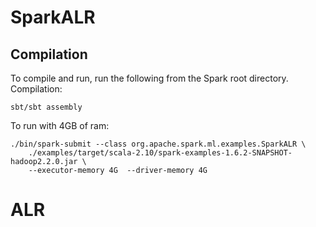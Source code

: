 # SparkALR


## Compilation

To compile and run, run the following from the Spark root directory. Compilation:
```
sbt/sbt assembly
```
To run with 4GB of ram:
```
./bin/spark-submit --class org.apache.spark.ml.examples.SparkALR \
    ./examples/target/scala-2.10/spark-examples-1.6.2-SNAPSHOT-hadoop2.2.0.jar \
    --executor-memory 4G  --driver-memory 4G
```

# ALR

<!-- For example, the following code fits a model outputting `ms` and `us` as the factors:

    // Iteratively update movies then users
    for (iter <- 1 to ITERATIONS) {
      println("Iteration " + iter + ":")

      // Update ms
      println("Computing new ms")
      ms = multByXstar(R, ms, us, minimizer(us))

      // Update us
      println("Computing new us")
      us = multByXstarTranspose(Rt, ms, us, minimizer(ms))
    } -->
